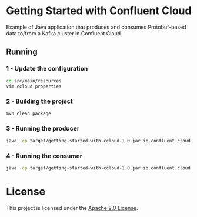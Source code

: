 # Getting Started with Confluent Cloud
Example of Java application that produces and consumes Protobuf-based data to/from a Kafka cluster in Confluent Cloud

## Running

### 1 - Update the configuration

```bash
cd src/main/resources
vim ccloud.properties
```

### 2 - Building the project

```bash
mvn clean package
```

### 3 - Running the producer

```bash
java -cp target/getting-started-with-ccloud-1.0.jar io.confluent.cloud.demo.ProducerApp
```

### 4 - Running the consumer

```bash
java -cp target/getting-started-with-ccloud-1.0.jar io.confluent.cloud.demo.ConsumerApp
```

# License

This project is licensed under the [Apache 2.0 License](./LICENSE).